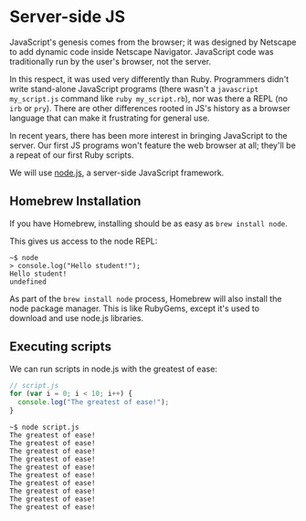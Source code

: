 # Server-side JS

JavaScript's genesis comes from the browser; it was designed by
Netscape to add dynamic code inside Netscape Navigator. JavaScript
code was traditionally run by the user's browser, not the server.

In this respect, it was used very differently than Ruby. Programmers
didn't write stand-alone JavaScript programs (there wasn't a
`javascript my_script.js` command like `ruby my_script.rb`), nor was
there a REPL (no `irb` or `pry`). There are other differences rooted
in JS's history as a browser language that can make it frustrating for
general use.

In recent years, there has been more interest in bringing JavaScript
to the server. Our first JS programs won't feature the web browser at
all; they'll be a repeat of our first Ruby scripts.

We will use [node.js][node-js], a server-side JavaScript framework.

## Homebrew Installation

If you have Homebrew, installing should be as easy as `brew install
node`.

This gives us access to the node REPL:

```
~$ node
> console.log("Hello student!");
Hello student!
undefined
```

As part of the `brew install node` process, Homebrew will also install
the node package manager. This is like RubyGems, except it's used to
download and use node.js libraries.

## Executing scripts

We can run scripts in node.js with the greatest of ease:

```javascript
// script.js
for (var i = 0; i < 10; i++) {
  console.log("The greatest of ease!");
}
```

```
~$ node script.js
The greatest of ease!
The greatest of ease!
The greatest of ease!
The greatest of ease!
The greatest of ease!
The greatest of ease!
The greatest of ease!
The greatest of ease!
The greatest of ease!
The greatest of ease!
```

[node-js]: http://nodejs.org/
